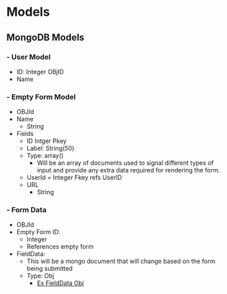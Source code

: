 # Models
## MongoDB Models
### - User Model
- ID: Integer OBjID
- Name
### - Empty Form Model
- OBJId
- Name
  - String
- Fields
  - ID Intger Pkey
  - Label: String(50)
  - Type: array()
    -  Will be an array of documents used to signal different types of input and provide any extra data required for rendering the form.
  - UserId = Integer Fkey refs UserID
  - URL
    - String
 ### - Form Data
 - OBJId
 - Empty Form ID:
    - Integer
    - References empty form
 - FieldData:
    - This will be a mongo document that will change based on the form being submitted
    - Type: Obj
      - [Ex FieldData Obj](https://github.com/christophertalley/EZ-frontend/blob/master/documentation/Field%20Data%20Ex.PNG)
    
  
